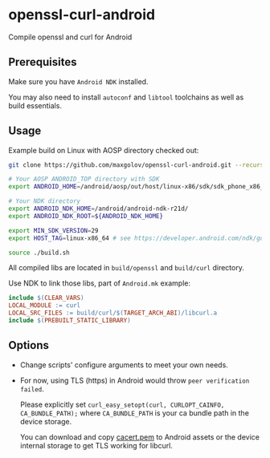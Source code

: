 # openssl-curl-android

Compile openssl and curl for Android

## Prerequisites

Make sure you have `Android NDK` installed.

You may also need to install `autoconf` and `libtool` toolchains as well as build essentials.

## Usage

Example build on Linux with AOSP directory checked out:

```bash
git clone https://github.com/maxgolov/openssl-curl-android.git --recurse-submodules

# Your AOSP ANDROID_TOP directory with SDK
export ANDROID_HOME=/android/aosp/out/host/linux-x86/sdk/sdk_phone_x86_64/android-sdk_eng.mgolovanov_linux-x86/

# Your NDK directory
export ANDROID_NDK_HOME=/android/android-ndk-r21d/
export ANDROID_NDK_ROOT=${ANDROID_NDK_HOME}

export MIN_SDK_VERSION=29
export HOST_TAG=linux-x86_64 # see https://developer.android.com/ndk/guides/other_build_systems#overview

source ./build.sh
```

All compiled libs are located in `build/openssl` and `build/curl` directory.

Use NDK to link those libs, part of `Android.mk` example:

```makefile
include $(CLEAR_VARS)
LOCAL_MODULE := curl
LOCAL_SRC_FILES := build/curl/$(TARGET_ARCH_ABI)/libcurl.a
include $(PREBUILT_STATIC_LIBRARY)
```

## Options

- Change scripts' configure arguments to meet your own needs.

- For now, using TLS (https) in Android would throw `peer verification failed`.

  Please explicitly set `curl_easy_setopt(curl, CURLOPT_CAINFO, CA_BUNDLE_PATH);` where `CA_BUNDLE_PATH` is your ca bundle path in the device storage.

  You can download and copy [cacert.pem](https://curl.haxx.se/docs/caextract.html) to Android assets or the device internal storage to get TLS working for libcurl.
